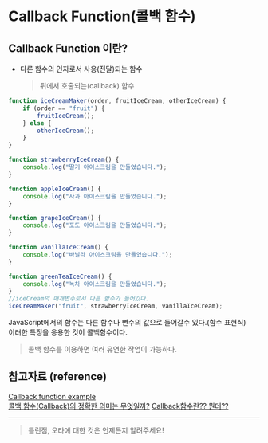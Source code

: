 # Callback Function(콜백 함수)

## Callback Function 이란?

-   다른 함수의 인자로서 사용(전달)되는 함수
    > 뒤에서 호출되는(callback) 함수

```javascript
function iceCreamMaker(order, fruitIceCream, otherIceCream) {
    if (order == "fruit") {
        fruitIceCream();
    } else {
        otherIceCream();
    }
}

function strawberryIceCream() {
    console.log("딸기 아이스크림을 만들었습니다.");
}

function appleIceCream() {
    console.log("사과 아이스크림을 만들었습니다.");
}

function grapeIceCream() {
    console.log("포도 아이스크림을 만들었습니다.");
}

function vanillaIceCream() {
    console.log("바닐라 아이스크림을 만들었습니다.");
}

function greenTeaIceCream() {
    console.log("녹차 아이스크림을 만들었습니다.");
}
//iceCream의 매개변수로서 다른 함수가 들어갔다.
iceCreamMaker("fruit", strawberryIceCream, vanillaIceCream);
```

JavaScript에서의 함수는 다른 함수나 변수의 값으로 들어갈수 있다.(함수 표현식)  
이러한 특징을 응용한 것이 콜백함수이다.

> 콜백 함수를 이용하면 여러 유연한 작업이 가능하다.

## 참고자료 (reference)

[Callback function example](https://stackoverflow.com/questions/22442321/callback-function-example)  
[콜백 함수(Callback)의 정확한 의미는 무엇일까?](https://satisfactoryplace.tistory.com/18)
[Callback함수란?? 뭔데??](https://velog.io/@ko1586/Callback%ED%95%A8%EC%88%98%EB%9E%80-%EB%AD%94%EB%8D%B0)

---

> 틀린점, 오타에 대한 것은 언제든지 알려주세요!
